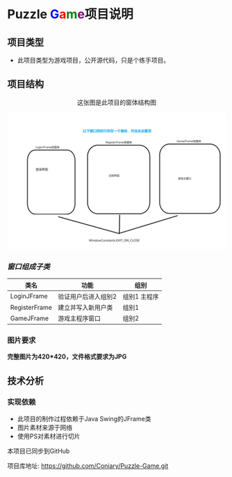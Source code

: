 # Puzzle <font color = "blue">G</font><font color = "red">a</font><font color = "green">m</font><font color = "purple">e</font>项目说明
## 项目类型
* 此项目类型为游戏项目，公开源代码，只是个练手项目。
## 项目结构
<div style="text-align: center;">这张图是此项目的窗体结构图</div>

![窗口结构图](WindowStruct.png "窗口结构")
### *窗口组成子类*
| 类名            | 功能         | 组别      |
|---------------|------------|---------|
| LoginJFrame   | 验证用户后进入组别2 | 组别1 主程序 |
| RegisterFrame | 建立并写入新用户类  | 组别1     |
| GameJFrame    | 游戏主程序窗口    | 组别2     |

### 图片要求
**完整图片为420*420，文件格式要求为JPG**
## 技术分析
### 实现依赖
* 此项目的制作过程依赖于Java Swing的JFrame类
* 图片素材来源于网络
* 使用PS对素材进行切片

本项目已同步到GitHub

项目库地址: https://github.com/Coniary/Puzzle-Game.git
